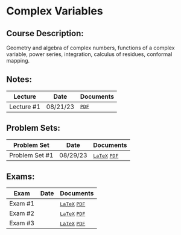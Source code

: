 # Complex Variables
## Course Description: 
Geometry and algebra of complex numbers, functions of a complex variable, power series, integration, calculus of residues, conformal mapping.

## Notes:
| Lecture | Date | Documents |
| ------- | ---- | --------- |
| Lecture #1 | 08/21/23 | <kbd>[PDF]()</kbd> |

## Problem Sets:
| Problem Set | Date | Documents |
| -------- | ---- | ---------- |
| Problem Set #1 | 08/29/23 | <kbd>[LaTeX]()</kbd> <kbd>[PDF]()</kbd> |

## Exams:
| Exam | Date | Documents |
| ---- | ---- | --------- |
| Exam #1 | | <kbd>[LaTeX]()</kbd> <kbd>[PDF]()</kbd> |
| Exam #2 | | <kbd>[LaTeX]()</kbd> <kbd>[PDF]()</kbd> |
| Exam #3 | | <kbd>[LaTeX]()</kbd> <kbd>[PDF]()</kbd> |
